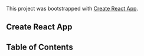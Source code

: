 This project was bootstrapped with [Create React App](https://github.com/facebookincubator/create-react-app).

## Create React App

## Table of Contents
